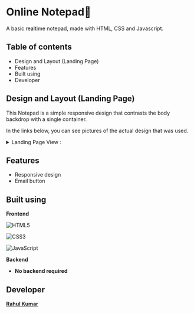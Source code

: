 # Online Notepad📝
A basic realtime notepad, made with HTML, CSS and Javascript.

## Table of contents
- Design and Layout (Landing Page)
- Features
- Built using
- Developer

## Design and Layout (Landing Page)

This Notepad is a simple responsive design that contrasts the body backdrop with a single container.

In the links below, you can see pictures of the actual design that was used.
<details>
<summary> Landing Page View :</summary>
<br>
<img width="100%" src="images/preview.png"/>
</details>


## Features
<ul>
<li>Responsive design</li>
<li>Email button</li>

</ul>

## Built using

<b>Frontend</b>


![HTML5](https://img.shields.io/badge/html5-%23E34F26.svg?style=for-the-badge&logo=html5&logoColor=white)

![CSS3](https://img.shields.io/badge/css3-%231572B6.svg?style=for-the-badge&logo=css3&logoColor=white)

![JavaScript](https://img.shields.io/badge/javascript-%23323330.svg?style=for-the-badge&logo=javascript&logoColor=%23F7DF1E)


<b>Backend<b>
<ul>
<li>No backend required</li>
</ul>
  
## Developer

  <a href="https://github.com/iamrahul8" > Rahul Kumar </a>
  

  

